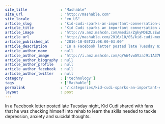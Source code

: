 ```yaml
---
site_title               : "Mashable"
site_url                 : "http://mashable.com"
site_locale              : "en_US"
article_slug             : "kid-cudi-sparks-an-important-conversation-about-mental-health-in-black-communities"
article_title            : "Kid Cudi sparks an important conversation about mental health in black communities"
article_image            : "http://a.amz.mshcdn.com/media/ZgkyMDE2LzEwLzA1LzY4L0FQXzg2MTc0Njc0NjI3MS43ZGJhNy5qcGcKcAl0aHVtYgkxMjAweDYzMAplCWpwZw/e51ff2b9/341/AP_861746746271.jpg"
article_url              : "http://mashable.com/2016/10/05/kid-cudi-mental-health-you-good-man/"
article_published_at     : "2016-10-05T23:08:00-03:00"
article_description      : "In a Facebook letter posted late Tuesday night, Kid Cudi shared with fans that he was checking himself into rehab to learn the skills needed to tackle depression, anxiety and suicidal thoughts."
article_author_name      : null
article_author_image     : "http://i.amz.mshcdn.com/qYAW4vwGVzaJ9i1A37KaH5wFngA=/90x90/2016%2F09%2F16%2F80%2F1522530_710983865587238_287828280_o.e47a4.jpg"
article_author_biography : null
article_author_profile   : null
article_author_facebook  : null
article_author_twitter   : null
category                 : ['technology']
tags                     : ['Mashable']
permalink                : "/:categories/kid-cudi-sparks-an-important-conversation-about-mental-health-in-black-communities/"
layout                   : post
---
```


In a Facebook letter posted late Tuesday night, Kid Cudi shared with fans that he was checking himself into rehab to learn the skills needed to tackle depression, anxiety and suicidal thoughts.
